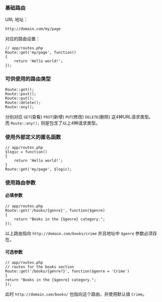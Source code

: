 ### 基础路由

URL 地址：

    http://domain.com/my/page

对应的路由设置：

    // app/routes.php
    Route::get('my/page', function()
    {
        return 'Hello world!';
    });

### 可供使用的路由类型

    Route::get();
    Route::post();
    Route::put();
    Route::delete();
    Route::any();

分别对应 `GET`(查看) `POST`(新增) `PUT`(修改) `DELETE`(删除) 这4种URL请求类型。  
而 `Route::any();` 则是包含了以上4种请求类型。

### 使用外部定义的匿名函数

    // app/routes.php
    $logic = function()
    {
        return 'Hello world!';
    }
    Route::get('my/page', $logic);

### 使用路由参数

#### 必填参数

    // app/routes.php
    Route::get('/books/{genre}', function($genre)
    {
        return "Books in the {$genre} category.";
    });

以上路由指向 `http://domain.com/books/crime` 并且地址中 `$genre` 参数必须存在。

#### 可选参数

    // app/routes.php
    // routes for the books section
    Route::get('/books/{genre?}', function($genre = 'Crime')
    {
    return "Books in the {$genre} category.";
    });

此时 `http://domain.com/books/` 也指向这个路由，并使用默认值 `Crime`。
